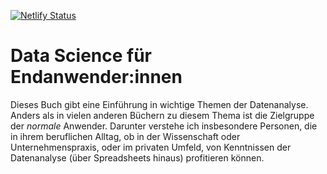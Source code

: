 [![Netlify Status](https://api.netlify.com/api/v1/badges/45f16d5e-188d-413e-8354-35b83387e91a/deploy-status)](https://app.netlify.com/sites/book-data-science-for-the-normal-user/deploys)

# Data Science für Endanwender:innen

Dieses Buch gibt eine Einführung in wichtige Themen der Datenanalyse. Anders als in vielen anderen Büchern zu diesem Thema ist die Zielgruppe der _normale_ Anwender. Darunter verstehe ich insbesondere Personen, die in ihrem beruflichen Alltag, ob in der Wissenschaft oder Unternehmenspraxis, oder im privaten Umfeld, von Kenntnissen der Datenanalyse (über Spreadsheets hinaus) profitieren können.
